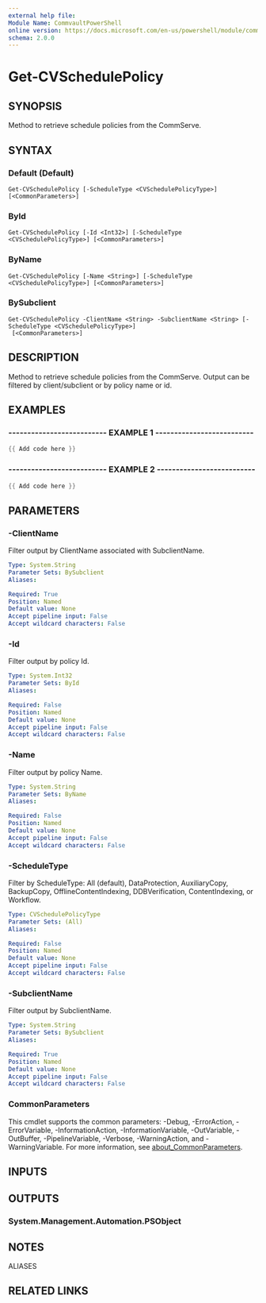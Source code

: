 ```yaml
---
external help file:
Module Name: CommvaultPowerShell
online version: https://docs.microsoft.com/en-us/powershell/module/commvaultpowershell/get-cvschedulepolicy
schema: 2.0.0
---
```


# Get-CVSchedulePolicy

## SYNOPSIS
Method to retrieve schedule policies from the CommServe.

## SYNTAX

### Default (Default)
```
Get-CVSchedulePolicy [-ScheduleType <CVSchedulePolicyType>] [<CommonParameters>]
```

### ById
```
Get-CVSchedulePolicy [-Id <Int32>] [-ScheduleType <CVSchedulePolicyType>] [<CommonParameters>]
```

### ByName
```
Get-CVSchedulePolicy [-Name <String>] [-ScheduleType <CVSchedulePolicyType>] [<CommonParameters>]
```

### BySubclient
```
Get-CVSchedulePolicy -ClientName <String> -SubclientName <String> [-ScheduleType <CVSchedulePolicyType>]
 [<CommonParameters>]
```

## DESCRIPTION
Method to retrieve schedule policies from the CommServe.
Output can be filtered by client/subclient or by policy name or id.

## EXAMPLES

### -------------------------- EXAMPLE 1 --------------------------
```powershell
{{ Add code here }}
```



### -------------------------- EXAMPLE 2 --------------------------
```powershell
{{ Add code here }}
```



## PARAMETERS

### -ClientName
Filter output by ClientName associated with SubclientName.

```yaml
Type: System.String
Parameter Sets: BySubclient
Aliases:

Required: True
Position: Named
Default value: None
Accept pipeline input: False
Accept wildcard characters: False
```

### -Id
Filter output by policy Id.

```yaml
Type: System.Int32
Parameter Sets: ById
Aliases:

Required: False
Position: Named
Default value: None
Accept pipeline input: False
Accept wildcard characters: False
```

### -Name
Filter output by policy Name.

```yaml
Type: System.String
Parameter Sets: ByName
Aliases:

Required: False
Position: Named
Default value: None
Accept pipeline input: False
Accept wildcard characters: False
```

### -ScheduleType
Filter by ScheduleType: All (default), DataProtection, AuxiliaryCopy, BackupCopy, OfflineContentIndexing, DDBVerification, ContentIndexing, or Workflow.

```yaml
Type: CVSchedulePolicyType
Parameter Sets: (All)
Aliases:

Required: False
Position: Named
Default value: None
Accept pipeline input: False
Accept wildcard characters: False
```

### -SubclientName
Filter output by SubclientName.

```yaml
Type: System.String
Parameter Sets: BySubclient
Aliases:

Required: True
Position: Named
Default value: None
Accept pipeline input: False
Accept wildcard characters: False
```

### CommonParameters
This cmdlet supports the common parameters: -Debug, -ErrorAction, -ErrorVariable, -InformationAction, -InformationVariable, -OutVariable, -OutBuffer, -PipelineVariable, -Verbose, -WarningAction, and -WarningVariable. For more information, see [about_CommonParameters](http://go.microsoft.com/fwlink/?LinkID=113216).

## INPUTS

## OUTPUTS

### System.Management.Automation.PSObject

## NOTES

ALIASES

## RELATED LINKS

